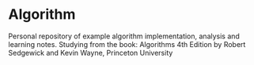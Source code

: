 # Algorithm
Personal repository of example algorithm implementation, analysis and learning notes.
Studying from the book: Algorithms 4th Edition by Robert Sedgewick and Kevin Wayne, Princeton University
